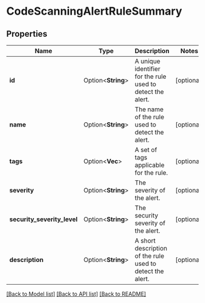 # CodeScanningAlertRuleSummary

## Properties

Name | Type | Description | Notes
------------ | ------------- | ------------- | -------------
**id** | Option<**String**> | A unique identifier for the rule used to detect the alert. | [optional]
**name** | Option<**String**> | The name of the rule used to detect the alert. | [optional]
**tags** | Option<**Vec<String>**> | A set of tags applicable for the rule. | [optional]
**severity** | Option<**String**> | The severity of the alert. | [optional]
**security_severity_level** | Option<**String**> | The security severity of the alert. | [optional]
**description** | Option<**String**> | A short description of the rule used to detect the alert. | [optional]

[[Back to Model list]](../README.md#documentation-for-models) [[Back to API list]](../README.md#documentation-for-api-endpoints) [[Back to README]](../README.md)


